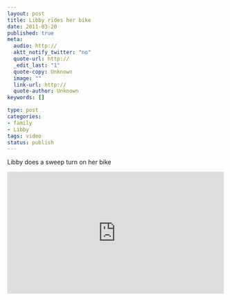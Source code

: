 ```yaml
--- 
layout: post
title: Libby rides her bike
date: 2011-03-20
published: true
meta: 
  audio: http://
  aktt_notify_twitter: "no"
  quote-url: http://
  _edit_last: "1"
  quote-copy: Unknown
  image: ""
  link-url: http://
  quote-author: Unknown
keywords: []

type: post
categories: 
- family
- Libby
tags: video
status: publish
---
```

Libby does a sweep turn on her bike

<iframe src="http://player.vimeo.com/video/21272259?title=0&amp;byline=0&amp;color=0" frameborder="0" height="281" width="500"></iframe>
